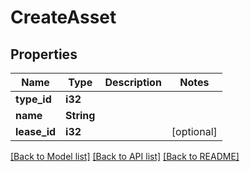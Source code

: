 # CreateAsset

## Properties
Name | Type | Description | Notes
------------ | ------------- | ------------- | -------------
**type_id** | **i32** |  | 
**name** | **String** |  | 
**lease_id** | **i32** |  | [optional] 

[[Back to Model list]](../README.md#documentation-for-models) [[Back to API list]](../README.md#documentation-for-api-endpoints) [[Back to README]](../README.md)


